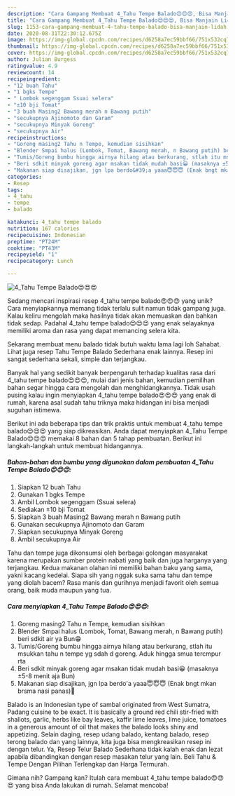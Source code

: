 ```yaml
---
description: "Cara Gampang Membuat 4_Tahu Tempe Balado😍😍😍, Bisa Manjain Lidah"
title: "Cara Gampang Membuat 4_Tahu Tempe Balado😍😍😍, Bisa Manjain Lidah"
slug: 1153-cara-gampang-membuat-4-tahu-tempe-balado-bisa-manjain-lidah
date: 2020-08-31T22:30:12.675Z
image: https://img-global.cpcdn.com/recipes/d6258a7ec59bbf66/751x532cq70/4_tahu-tempe-balado😍😍😍-foto-resep-utama.jpg
thumbnail: https://img-global.cpcdn.com/recipes/d6258a7ec59bbf66/751x532cq70/4_tahu-tempe-balado😍😍😍-foto-resep-utama.jpg
cover: https://img-global.cpcdn.com/recipes/d6258a7ec59bbf66/751x532cq70/4_tahu-tempe-balado😍😍😍-foto-resep-utama.jpg
author: Julian Burgess
ratingvalue: 4.9
reviewcount: 14
recipeingredient:
- "12 buah Tahu"
- "1 bgks Tempe"
- " Lombok segenggam Ssuai selera"
- "±10 bji Tomat"
- "3 buah Masing2 Bawang merah n Bawang putih"
- "secukupnya Ajinomoto dan Garam"
- "secukupnya Minyak Goreng"
- "secukupnya Air"
recipeinstructions:
- "Goreng masing2 Tahu n Tempe, kemudian sisihkan"
- "Blender Smpai halus (Lombok, Tomat, Bawang merah, n Bawang putih) beri sdkit air ya Bun😁"
- "Tumis/Goreng bumbu hingga airnya hilang atau berkurang, stlah itu msukkan tahu n tempe yg sdah d goreng. Aduk hingga smua tercmpur rta"
- "Beri sdkit minyak goreng agar msakan tidak mudah basi😀 (masaknya ±5-8 menit aja Bun)"
- "Makanan siap disajikan, jgn lpa berdo&#39;a yaaa😇😇😇 (Enak bngt mkan brsma nasi panas)🤤"
categories:
- Resep
tags:
- 4_tahu
- tempe
- balado

katakunci: 4_tahu tempe balado 
nutrition: 167 calories
recipecuisine: Indonesian
preptime: "PT24M"
cooktime: "PT43M"
recipeyield: "1"
recipecategory: Lunch

---
```



![4_Tahu Tempe Balado😍😍😍](https://img-global.cpcdn.com/recipes/d6258a7ec59bbf66/751x532cq70/4_tahu-tempe-balado😍😍😍-foto-resep-utama.jpg)

Sedang mencari inspirasi resep 4_tahu tempe balado😍😍😍 yang unik? Cara menyiapkannya memang tidak terlalu sulit namun tidak gampang juga. Kalau keliru mengolah maka hasilnya tidak akan memuaskan dan bahkan tidak sedap. Padahal 4_tahu tempe balado😍😍😍 yang enak selayaknya memiliki aroma dan rasa yang dapat memancing selera kita.

Sekarang membuat menu balado tidak butuh waktu lama lagi loh Sahabat. Lihat juga resep Tahu Tempe Balado Sederhana enak lainnya. Resep ini sangat sederhana sekali, simple dan terjangkau.

Banyak hal yang sedikit banyak berpengaruh terhadap kualitas rasa dari 4_tahu tempe balado😍😍😍, mulai dari jenis bahan, kemudian pemilihan bahan segar hingga cara mengolah dan menghidangkannya. Tidak usah pusing kalau ingin menyiapkan 4_tahu tempe balado😍😍😍 yang enak di rumah, karena asal sudah tahu triknya maka hidangan ini bisa menjadi suguhan istimewa.


Berikut ini ada beberapa tips dan trik praktis untuk membuat 4_tahu tempe balado😍😍😍 yang siap dikreasikan. Anda dapat menyiapkan 4_Tahu Tempe Balado😍😍😍 memakai 8 bahan dan 5 tahap pembuatan. Berikut ini langkah-langkah untuk membuat hidangannya.

<!--inarticleads1-->

##### Bahan-bahan dan bumbu yang digunakan dalam pembuatan 4_Tahu Tempe Balado😍😍😍:

1. Siapkan 12 buah Tahu
1. Gunakan 1 bgks Tempe
1. Ambil  Lombok segenggam (Ssuai selera)
1. Sediakan ±10 bji Tomat
1. Siapkan 3 buah Masing2 Bawang merah n Bawang putih
1. Gunakan secukupnya Ajinomoto dan Garam
1. Siapkan secukupnya Minyak Goreng
1. Ambil secukupnya Air


Tahu dan tempe juga dikonsumsi oleh berbagai golongan masyarakat karena merupakan sumber protein nabati yang baik dan juga harganya yang terjangkau. Kedua makanan olahan ini memiliki bahan baku yang sama, yakni kacang kedelai. Siapa sih yang nggak suka sama tahu dan tempe yang diolah bacem? Rasa manis dan gurihnya menjadi favorit oleh semua orang, baik muda maupun yang tua. 

<!--inarticleads2-->

##### Cara menyiapkan 4_Tahu Tempe Balado😍😍😍:

1. Goreng masing2 Tahu n Tempe, kemudian sisihkan
1. Blender Smpai halus (Lombok, Tomat, Bawang merah, n Bawang putih) beri sdkit air ya Bun😁
1. Tumis/Goreng bumbu hingga airnya hilang atau berkurang, stlah itu msukkan tahu n tempe yg sdah d goreng. Aduk hingga smua tercmpur rta
1. Beri sdkit minyak goreng agar msakan tidak mudah basi😀 (masaknya ±5-8 menit aja Bun)
1. Makanan siap disajikan, jgn lpa berdo&#39;a yaaa😇😇😇 (Enak bngt mkan brsma nasi panas)🤤


Balado is an Indonesian type of sambal originated from West Sumatra, Padang cuisine to be exact. It is basically a ground red chili stir-fried with shallots, garlic, herbs like bay leaves, kaffir lime leaves, lime juice, tomatoes in a generous amount of oil that makes the balado looks shiny and appetizing. Selain daging, resep udang balado, kentang balado, resep terong balado dan yang lainnya, kita juga bisa mengkreasikan resep ini dengan telur. Ya, Resep Telur Balado Sederhana tidak kalah enak dan lezat apabila dibandingkan dengan resep masakan telur yang lain. Beli Tahu &amp; Tempe Dengan Pilihan Terlengkap dan Harga Termurah. 

Gimana nih? Gampang kan? Itulah cara membuat 4_tahu tempe balado😍😍😍 yang bisa Anda lakukan di rumah. Selamat mencoba!
